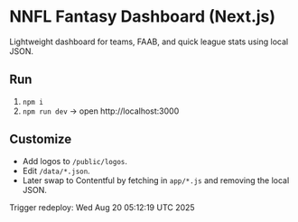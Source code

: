 # NNFL Fantasy Dashboard (Next.js)

Lightweight dashboard for teams, FAAB, and quick league stats using local JSON.

## Run
1. `npm i`
2. `npm run dev` → open http://localhost:3000

## Customize
- Add logos to `/public/logos`.
- Edit `/data/*.json`.
- Later swap to Contentful by fetching in `app/*.js` and removing the local JSON.

Trigger redeploy: Wed Aug 20 05:12:19 UTC 2025
